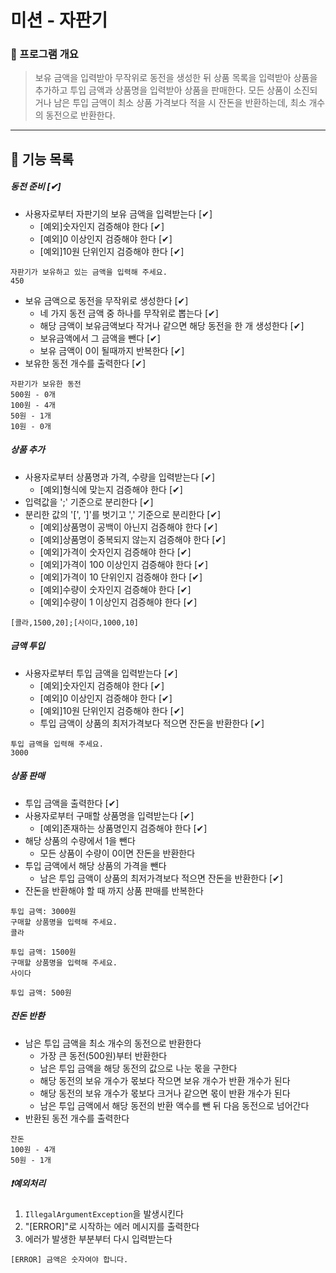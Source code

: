 # 미션 - 자판기

### 🚀 프로그램 개요
> 보유 금액을 입력받아 무작위로 동전을 생성한 뒤 상품 목록을 입력받아 상품을 추가하고 투입 금액과 상품명을 입력받아 상품을 판매한다.
> 모든 상품이 소진되거나 남은 투입 금액이 최소 상품 가격보다 적을 시 잔돈을 반환하는데, 최소 개수의 동전으로 반환한다.
---
## 🔧 기능 목록

##### 동전 준비 [✔]
- 사용자로부터 자판기의 보유 금액을 입력받는다 [✔]
    - [예외]숫자인지 검증해야 한다 [✔]
    - [예외]0 이상인지 검증해야 한다 [✔]
    - [예외]10원 단위인지 검증해야 한다 [✔]
```
자판기가 보유하고 있는 금액을 입력해 주세요.
450
```
- 보유 금액으로 동전을 무작위로 생성한다 [✔]
    - 네 가지 동전 금액 중 하나를 무작위로 뽑는다 [✔]
    - 해당 금액이 보유금액보다 작거나 같으면 해당 동전을 한 개 생성한다 [✔]
    - 보유금액에서 그 금액을 뺀다 [✔]
    - 보유 금액이 0이 될때까지 반복한다 [✔]
- 보유한 동전 개수를 출력한다 [✔]
```
자판기가 보유한 동전
500원 - 0개
100원 - 4개
50원 - 1개
10원 - 0개
```

##### 상품 추가
- 사용자로부터 상품명과 가격, 수량을 입력받는다 [✔]
    - [예외]형식에 맞는지 검증해야 한다 [✔]
- 입력값을 ';' 기준으로 분리한다 [✔]
- 분리한 값의 '[', ']'를 벗기고 ',' 기준으로 분리한다 [✔]
    - [예외]상품명이 공백이 아닌지 검증해야 한다 [✔]
    - [예외]상품명이 중복되지 않는지 검증해야 한다 [✔]
    - [예외]가격이 숫자인지 검증해야 한다 [✔]
    - [예외]가격이 100 이상인지 검증해야 한다 [✔]
    - [예외]가격이 10 단위인지 검증해야 한다 [✔]
    - [예외]수량이 숫자인지 검증해야 한다 [✔]
    - [예외]수량이 1 이상인지 검증해야 한다 [✔]
```
[콜라,1500,20];[사이다,1000,10]
```

##### 금액 투입
- 사용자로부터 투입 금액을 입력받는다 [✔]
    - [예외]숫자인지 검증해야 한다 [✔]
    - [예외]0 이상인지 검증해야 한다 [✔]
    - [예외]10원 단위인지 검증해야 한다 [✔]
    - 투입 금액이 상품의 최저가격보다 적으면 잔돈을 반환한다 [✔]
```
투입 금액을 입력해 주세요.
3000
```

##### 상품 판매
- 투입 금액을 출력한다 [✔]
- 사용자로부터 구매할 상품명을 입력받는다 [✔]
    - [예외]존재하는 상품명인지 검증해야 한다 [✔]
- 해당 상품의 수량에서 1을 뺀다
    - 모든 상품이 수량이 0이면 잔돈을 반환한다
- 투입 금액에서 해당 상품의 가격을 뺀다
    - 남은 투입 금액이 상품의 최저가격보다 적으면 잔돈을 반환한다 [✔]
- 잔돈을 반환해야 할 때 까지 상품 판매를 반복한다
```
투입 금액: 3000원
구매할 상품명을 입력해 주세요.
콜라

투입 금액: 1500원
구매할 상품명을 입력해 주세요.
사이다

투입 금액: 500원
```

##### 잔돈 반환
- 남은 투입 금액을 최소 개수의 동전으로 반환한다
    - 가장 큰 동전(500원)부터 반환한다
    - 남은 투입 금액을 해당 동전의 값으로 나눈 몫을 구한다
    - 해당 동전의 보유 개수가 몫보다 작으면 보유 개수가 반환 개수가 된다
    - 해당 동전의 보유 개수가 몫보다 크거나 같으면 몫이 반환 개수가 된다
    - 남은 투입 금액에서 해당 동전의 반환 액수를 뺀 뒤 다음 동전으로 넘어간다
- 반환된 동전 개수를 출력한다
```
잔돈
100원 - 4개
50원 - 1개
```

##### ❗예외처리
1. `IllegalArgumentException`을 발생시킨다
2. "[ERROR]"로 시작하는 에러 메시지를 출력한다
3. 에러가 발생한 부분부터 다시 입력받는다
```
[ERROR] 금액은 숫자여야 합니다.
```